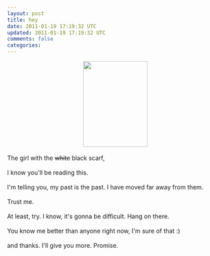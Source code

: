 ```yaml
---           
layout: post
title: hey
date: 2011-01-19 17:19:32 UTC
updated: 2011-01-19 17:19:32 UTC
comments: false
categories: 
---
```


<div class="separator" style="clear: both; text-align: center;"><a href="http://4.bp.blogspot.com/_ikrmaHIoTiA/TRoxel-yjpI/AAAAAAAAAII/-yrZ4FEglFo/s1600/72456_1437359334191_1239228989_31035175_8088581_n.jpg" imageanchor="1" style="margin-left: 1em; margin-right: 1em;"><img border="0" height="200" src="http://4.bp.blogspot.com/_ikrmaHIoTiA/TRoxel-yjpI/AAAAAAAAAII/-yrZ4FEglFo/s200/72456_1437359334191_1239228989_31035175_8088581_n.jpg" width="150" /></a></div><div class="separator" style="clear: both; text-align: center;"><br /></div>The girl with the <s>white</s> black&nbsp;scarf,<br /><br />I know you'll be reading this.<br /><br />I'm telling you, my past is the past. I have moved far away from them.<br /><br />Trust me.<br /><br />At least, try. I know, it's gonna be difficult. Hang on there.<br /><br />You know me better than anyone right now, I'm sure of that :)<br /><br />and thanks. I'll give you more. Promise.